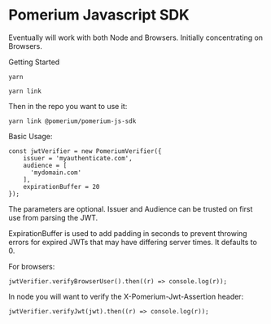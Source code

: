 # Pomerium Javascript SDK

Eventually will work with both Node and Browsers. Initially concentrating on Browsers.

Getting Started

```yarn```

```yarn link```

Then in the repo you want to use it:

```yarn link @pomerium/pomerium-js-sdk```

Basic Usage:

```
const jwtVerifier = new PomeriumVerifier({
    issuer = 'myauthenticate.com', 
    audience = [
      'mydomain.com'
    ], 
    expirationBuffer = 20
});
```
The parameters are optional. Issuer and Audience can be trusted on first use from parsing the JWT. 

ExpirationBuffer is used to add padding in seconds to prevent throwing errors for expired JWTs that 
may have differing server times. It defaults to 0.

For browsers: 

```
jwtVerifier.verifyBrowserUser().then((r) => console.log(r));
```

In node you will want to verify the X-Pomerium-Jwt-Assertion header:

```
jwtVerifier.verifyJwt(jwt).then((r) => console.log(r));
```